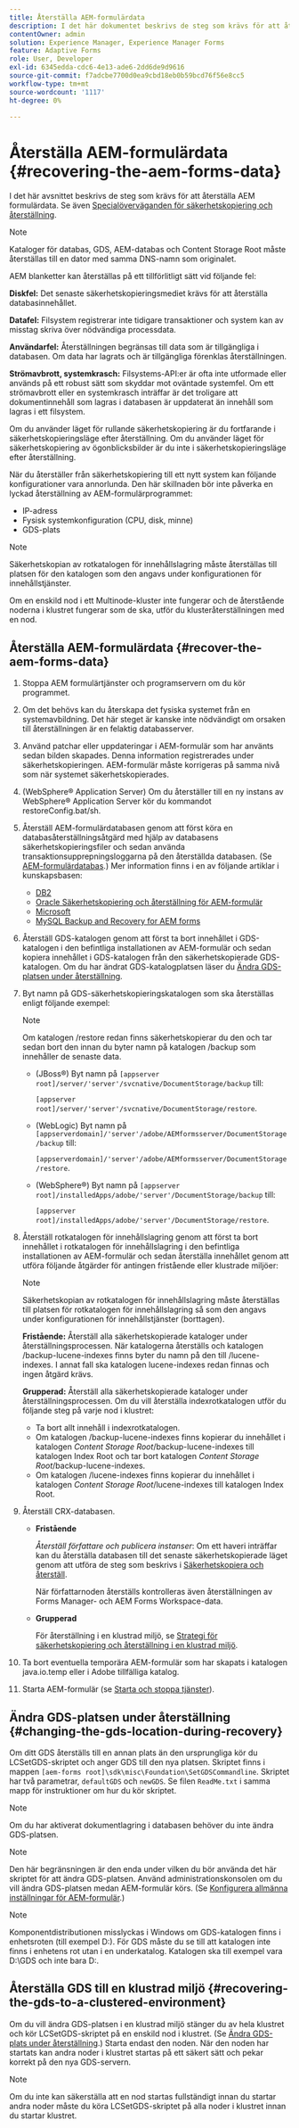 ```yaml
---
title: Återställa AEM-formulärdata
description: I det här dokumentet beskrivs de steg som krävs för att återställa AEM formulärdata.
contentOwner: admin
solution: Experience Manager, Experience Manager Forms
feature: Adaptive Forms
role: User, Developer
exl-id: 6345edda-cdc6-4e13-ade6-2dd6de9d9616
source-git-commit: f7adcbe7700d0ea9cbd18eb0b59bcd76f56e8cc5
workflow-type: tm+mt
source-wordcount: '1117'
ht-degree: 0%

---
```


# Återställa AEM-formulärdata {#recovering-the-aem-forms-data}

I det här avsnittet beskrivs de steg som krävs för att återställa AEM formulärdata. Se även [Specialöverväganden för säkerhetskopiering och återställning](/help/forms/using/admin-help/backup-recovery-strategy-aem-forms.md#special-considerations-for-backup-and-recovery).

>[!NOTE]
>
>Kataloger för databas, GDS, AEM-databas och Content Storage Root måste återställas till en dator med samma DNS-namn som originalet.

AEM blanketter kan återställas på ett tillförlitligt sätt vid följande fel:

**Diskfel:** Det senaste säkerhetskopieringsmediet krävs för att återställa databasinnehållet.

**Datafel:** Filsystem registrerar inte tidigare transaktioner och system kan av misstag skriva över nödvändiga processdata.

**Användarfel:** Återställningen begränsas till data som är tillgängliga i databasen. Om data har lagrats och är tillgängliga förenklas återställningen.

**Strömavbrott, systemkrasch:** Filsystems-API:er är ofta inte utformade eller används på ett robust sätt som skyddar mot oväntade systemfel. Om ett strömavbrott eller en systemkrasch inträffar är det troligare att dokumentinnehåll som lagras i databasen är uppdaterat än innehåll som lagras i ett filsystem.

Om du använder läget för rullande säkerhetskopiering är du fortfarande i säkerhetskopieringsläge efter återställning. Om du använder läget för säkerhetskopiering av ögonblicksbilder är du inte i säkerhetskopieringsläge efter återställning.

När du återställer från säkerhetskopiering till ett nytt system kan följande konfigurationer vara annorlunda. Den här skillnaden bör inte påverka en lyckad återställning av AEM-formulärprogrammet:

* IP-adress
* Fysisk systemkonfiguration (CPU, disk, minne)
* GDS-plats

>[!NOTE]
>
>Säkerhetskopian av rotkatalogen för innehållslagring måste återställas till platsen för den katalogen som den angavs under konfigurationen för innehållstjänster.

Om en enskild nod i ett Multinode-kluster inte fungerar och de återstående noderna i klustret fungerar som de ska, utför du klusteråterställningen med en nod.

## Återställa AEM-formulärdata {#recover-the-aem-forms-data}

1. Stoppa AEM formulärtjänster och programservern om du kör programmet.
1. Om det behövs kan du återskapa det fysiska systemet från en systemavbildning. Det här steget är kanske inte nödvändigt om orsaken till återställningen är en felaktig databasserver.
1. Använd patchar eller uppdateringar i AEM-formulär som har använts sedan bilden skapades. Denna information registrerades under säkerhetskopieringen. AEM-formulär måste korrigeras på samma nivå som när systemet säkerhetskopierades.
1. (WebSphere® Application Server) Om du återställer till en ny instans av WebSphere® Application Server kör du kommandot restoreConfig.bat/sh.
1. Återställ AEM-formulärdatabasen genom att först köra en databasåterställningsåtgärd med hjälp av databasens säkerhetskopieringsfiler och sedan använda transaktionsupprepningsloggarna på den återställda databasen. (Se [AEM-formulärdatabas](/help/forms/using/admin-help/files-back-recover.md#aem-forms-database).) Mer information finns i en av följande artiklar i kunskapsbasen:

   * [DB2](/help/forms/using/admin-help/files-back-recover.md#db2)
   * [Oracle Säkerhetskopiering och återställning för AEM-formulär](/help/forms/using/admin-help/files-back-recover.md#oracle)
   * [Microsoft](/help/forms/using/admin-help/files-back-recover.md#sql-server)
   * [MySQL Backup and Recovery for AEM forms](/help/forms/using/admin-help/files-back-recover.md#mysql)

1. Återställ GDS-katalogen genom att först ta bort innehållet i GDS-katalogen i den befintliga installationen av AEM-formulär och sedan kopiera innehållet i GDS-katalogen från den säkerhetskopierade GDS-katalogen. Om du har ändrat GDS-katalogplatsen läser du [Ändra GDS-platsen under återställning](recovering-aem-forms-data.md#changing-the-gds-location-during-recovery).
1. Byt namn på GDS-säkerhetskopieringskatalogen som ska återställas enligt följande exempel:

   >[!NOTE]
   >
   >Om katalogen /restore redan finns säkerhetskopierar du den och tar sedan bort den innan du byter namn på katalogen /backup som innehåller de senaste data.

   * (JBoss®) Byt namn på `[appserver root]/server/'server'/svcnative/DocumentStorage/backup` till:

     `[appserver root]/server/'server'/svcnative/DocumentStorage/restore`.

   * (WebLogic) Byt namn på `[appserverdomain]/'server'/adobe/AEMformsserver/DocumentStorage/backup` till:

     `[appserverdomain]/'server'/adobe/AEMformsserver/DocumentStorage/restore`.

   * (WebSphere®) Byt namn på `[appserver root]/installedApps/adobe/'server'/DocumentStorage/backup` till:

     `[appserver root]/installedApps/adobe/'server'/DocumentStorage/restore`.

1. Återställ rotkatalogen för innehållslagring genom att först ta bort innehållet i rotkatalogen för innehållslagring i den befintliga installationen av AEM-formulär och sedan återställa innehållet genom att utföra följande åtgärder för antingen fristående eller klustrade miljöer:

   >[!NOTE]
   >
   >Säkerhetskopian av rotkatalogen för innehållslagring måste återställas till platsen för rotkatalogen för innehållslagring så som den angavs under konfigurationen för innehållstjänster (borttagen).

   **Fristående:** Återställ alla säkerhetskopierade kataloger under återställningsprocessen. När katalogerna återställs och katalogen /backup-lucene-indexes finns byter du namn på den till /lucene-indexes. I annat fall ska katalogen lucene-indexes redan finnas och ingen åtgärd krävs.

   **Grupperad:** Återställ alla säkerhetskopierade kataloger under återställningsprocessen. Om du vill återställa indexrotkatalogen utför du följande steg på varje nod i klustret:

   * Ta bort allt innehåll i indexrotkatalogen.
   * Om katalogen /backup-lucene-indexes finns kopierar du innehållet i katalogen *Content Storage Root*/backup-lucene-indexes till katalogen Index Root och tar bort katalogen *Content Storage Root*/backup-lucene-indexes.
   * Om katalogen /lucene-indexes finns kopierar du innehållet i katalogen *Content Storage Root*/lucene-indexes till katalogen Index Root.

1. Återställ CRX-databasen.

   * **Fristående**

     *Återställ författare och publicera instanser*: Om ett haveri inträffar kan du återställa databasen till det senaste säkerhetskopierade läget genom att utföra de steg som beskrivs i [Säkerhetskopiera och återställ](/help/sites-administering/backup-and-restore.md).

     När författarnoden återställs kontrolleras även återställningen av Forms Manager- och AEM Forms Workspace-data.

   * **Grupperad**

     För återställning i en klustrad miljö, se [Strategi för säkerhetskopiering och återställning i en klustrad miljö](/help/forms/using/admin-help/strategy-backup-restore-clustered-environment.md#strategy-for-backup-and-restore-in-a-clustered-environment).

1. Ta bort eventuella temporära AEM-formulär som har skapats i katalogen java.io.temp eller i Adobe tillfälliga katalog.
1. Starta AEM-formulär (se [Starta och stoppa tjänster](/help/forms/using/admin-help/starting-stopping-services.md#starting-and-stopping-services))<!-- BROKEN LINK and the application server(s) (see [Maintaining the Application Server](/help/forms/using/admin-help/topics/maintaining-the-application-server.md))-->.

## Ändra GDS-platsen under återställning {#changing-the-gds-location-during-recovery}

Om ditt GDS återställs till en annan plats än den ursprungliga kör du LCSetGDS-skriptet och anger GDS till den nya platsen. Skriptet finns i mappen `[aem-forms root]\sdk\misc\Foundation\SetGDSCommandline`. Skriptet har två parametrar, `defaultGDS` och `newGDS`. Se filen `ReadMe.txt` i samma mapp för instruktioner om hur du kör skriptet.

>[!NOTE]
>
>Om du har aktiverat dokumentlagring i databasen behöver du inte ändra GDS-platsen.

>[!NOTE]
>
>Den här begränsningen är den enda under vilken du bör använda det här skriptet för att ändra GDS-platsen. Använd administrationskonsolen om du vill ändra GDS-platsen medan AEM-formulär körs. (Se [Konfigurera allmänna inställningar för AEM-formulär](/help/forms/using/admin-help/configure-general-aem-forms-settings.md#configure-general-aem-forms-settings).)

>[!NOTE]
>
>Komponentdistributionen misslyckas i Windows om GDS-katalogen finns i enhetsroten (till exempel D:\). För GDS måste du se till att katalogen inte finns i enhetens rot utan i en underkatalog. Katalogen ska till exempel vara D:\GDS och inte bara D:\.

## Återställa GDS till en klustrad miljö {#recovering-the-gds-to-a-clustered-environment}

Om du vill ändra GDS-platsen i en klustrad miljö stänger du av hela klustret och kör LCSetGDS-skriptet på en enskild nod i klustret. (Se [Ändra GDS-plats under återställning](recovering-aem-forms-data.md#changing-the-gds-location-during-recovery).) Starta endast den noden. När den noden har startats kan andra noder i klustret startas på ett säkert sätt och pekar korrekt på den nya GDS-servern.

>[!NOTE]
>
>Om du inte kan säkerställa att en nod startas fullständigt innan du startar andra noder måste du köra LCSetGDS-skriptet på alla noder i klustret innan du startar klustret.
